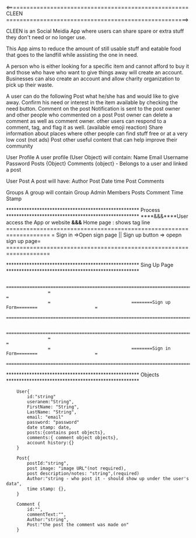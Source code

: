 <====================================================== CLEEN ======================================================> 

CLEEN is an Social Meidia App where users can share spare or extra stuff they don't need or no longer use. 

This App aims to reduce the amount of still usable stuff and eatable food that goes to the landfill while assisting the one in need. 


A person who is either looking for a specific item and cannot afford to buy it and those who have who want to give things away will create an account. Businesses can also create an account and allow charity organization to pick up their waste.

A user can do the following
Post what he/she has and would like to give away.
Confirm his need or interest in the item available by checking the need button.
 Comment on the post
Notification is sent to the post owner and other people who commented on a post
Post owner can delete a comment as well as comment owner. 
other users can respond to a comment, tag, and flag it as well. (available emoji reaction)
Share information about places where other people can find stuff free or at a very low cost (not ads)
Post other useful content that can help improve their community

User Profile
	A user profile (User Object) will contain: 
	Name
	Email
	Username
	Password
	Posts {Object}
	Comments {object} - Belongs to a user and linked a post

User Post
	A post will have: 
		Author
		Post Date time
		Post Comments

Groups
	A group will contain
		Group Admin
		Members
		Posts
		Comment 
		Time Stamp
		
	
**************************************************** Process **************************************************** 
                                        ****&&&****User access the App or website ****&&&****
                                        Home page : shows tag line
                                ===================================================================
                                = Sign in =>Open sign page || Sign up button => opepn sign up page= 
                                ===================================================================

**************************************************** Sing Up Page **************************************************** 
            
                    ===================================================================================
                    =                                                                                 =
                    =                               ========Sign up Form========                      =
                    ===================================================================================

                    ===================================================================================
                    =                                                                                 =
                    =                               ========Sign in Form========                      =
                    ===================================================================================

****************************************************  Objects **************************************************** 

        User{
            id:"string"
            useranem:"String",
            FirstName: "String",
            LastName: "String",
            email: "email"
            password: "password"
            date stamp: date, 
            posts:{contains post objects},
            comments:{ comment object objects},
            account history:{}
        }

        Post{
            postId:"string",
            post image: "image URL"(not required),
            post description/notes: "string",(required)
            Author:"string - who post it - should show up under the user's data",
            time stamp: {},
        }

        Comment {
            id:"",
            commentText:"",
            Author:"string",
            Post:"the post the comment was made on"
        }





